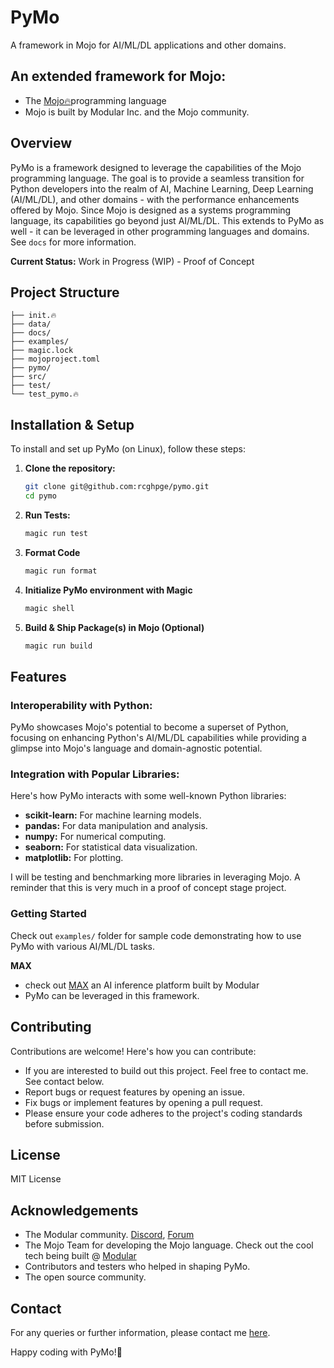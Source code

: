 # PyMo

A framework in Mojo for AI/ML/DL applications and other domains.

## An extended framework for Mojo:
- The [Mojo🔥](https://www.modular.com/mojo)programming language
- Mojo is built by Modular Inc. and the Mojo community.

## Overview
PyMo is a framework designed to leverage the capabilities of the Mojo programming language. The goal is to 
provide a seamless transition for Python developers into the realm of AI, Machine Learning, Deep Learning 
(AI/ML/DL), and other domains - with the performance enhancements offered by Mojo. Since Mojo is designed as a 
systems programming language, its capabilities go beyond just AI/ML/DL. This extends to PyMo as well - it can
be leveraged in other programming languages and domains. See `docs` for more information.

**Current Status:** Work in Progress (WIP) - Proof of Concept

## Project Structure
```
├── init.🔥
├── data/
├── docs/
├── examples/
├── magic.lock
├── mojoproject.toml
├── pymo/
├── src/
├── test/
└── test_pymo.🔥
```

## Installation & Setup
To install and set up PyMo (on Linux), follow these steps:

1. **Clone the repository:**
   ```bash
   git clone git@github.com:rcghpge/pymo.git
   cd pymo
   ```
2. **Run Tests:**
   ```bash
   magic run test
   ```
3. **Format Code**
   ```bash
   magic run format
   ```
4. **Initialize PyMo environment with Magic**
   ```bash
   magic shell
   ```
4. **Build & Ship Package(s) in Mojo (Optional)**
   ```bash
   magic run build
   ```
## Features
### Interoperability with Python:
PyMo showcases Mojo's potential to become a superset of Python, focusing on enhancing Python's AI/ML/DL capabilities
while providing a glimpse into Mojo's language and domain-agnostic potential.

### Integration with Popular Libraries:
Here's how PyMo interacts with some well-known Python libraries:
- **scikit-learn:** For machine learning models.
- **pandas:** For data manipulation and analysis.
- **numpy:** For numerical computing.
- **seaborn:** For statistical data visualization.
- **matplotlib:** For plotting.

I will be testing and benchmarking more libraries in leveraging Mojo. A reminder
that this is very much in a proof of concept stage project.

### Getting Started
Check out `examples/` folder for sample code demonstrating how to use PyMo with various AI/ML/DL tasks.

**MAX**
- check out [MAX](https://www.modular.com/max) an AI inference platform built by Modular
- PyMo can be leveraged in this framework.

## Contributing
Contributions are welcome! Here's how you can contribute:

- If you are interested to build out this project. Feel free to contact me. See contact below.
- Report bugs or request features by opening an issue.
- Fix bugs or implement features by opening a pull request.
- Please ensure your code adheres to the project's coding standards before submission.

## License
MIT License

## Acknowledgements
- The Modular community. [Discord](https://discord.gg/sA9yYszz), [Forum](https://forum.modular.com/)
- The Mojo Team for developing the Mojo language. Check out the cool tech being built @ [Modular](https://www.modular.com/)
- Contributors and testers who helped in shaping PyMo.
- The open source community.

## Contact
For any queries or further information, please contact me [here](https://robertcocker.com).

Happy coding with PyMo!🚀 
